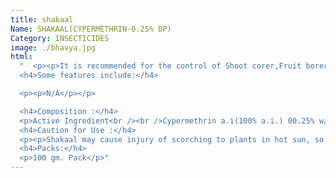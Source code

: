 ```yaml
---
title: shakaal
Name: SHAKAAL(CYPERMETHRIN-0.25% DP)
Category: INSECTICIDES
image: ./bhavya.jpg
html:
  "  <p><p>It is recommended for the control of Shoot corer,Fruit borer on Brinjal,Paddy etc.</p></p>
  <h4>Some features include:</h4>

  <p><p>N/A</p></p>

  <h4>Composition :</h4>
  <p>Active Ingredient<br /><br />Cypermethrin a.i(100% a.i.) 00.25% w/w<br /><br />Tatc 89.95% w/w<br /><br />Precipitated Silica Q.S. w/w</p>
  <h4>Caution for Use :</h4>
  <p><p>Shakaal may cause injury of scorching to plants in hot sun, so spraying should be done in morning or evening .Avoid spray getting into eyes or nose, Wear protective clothing rubber gloves, face shield and dust mask.<br /><br />Do not eat,drink or smoke while spray .Wash hands and body parts exposed to during with soap and water.<br /><br />Keep for away from children , animal feed, food stuff, Store in cool and dry place. Destory empty containers .Do not use empty containers for storage of food,grains and animal feed.<br />Symptoms of poisoning :<br /><br />Headache,giddiness,nausea,vomiting etc.<br />First Aid<br /><br />Remove the patient to fresh air,induce vomiting by tickling the back of throat.Evacuate Stomach contains by gastic lavage.Wash contaminated skin portion with soap and water.</p></p>
  <h4>Packs:</h4>
  <p>100 gm. Pack</p>"
---
```


